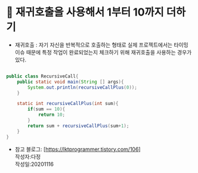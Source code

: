 # 🎯 재귀호출을 사용해서 1부터 10까지 더하기

* 재귀호출 : 자기 자신을 반복적으로 호출하는 형태로 실제 프로젝트에서는 타이밍 이슈 때문에 특정 작업이 완료되었는지 체크하기 위해 재귀호출을 사용하는 경우가 있다.  

``` java

public class RecursiveCall{
    public static void main(String [] args){
        System.out.println(recursiveCallPlus(0));
    }

    static int recursiveCallPlus(int sum){
        if(sum == 10){
            return 10;
        }
        return sum + recursiveCallPlus(sum+1); 
    }
}

```
* 참고 블로그: [https://lktprogrammer.tistory.com/106]  
작성자:다정  
작성일:20201116  
